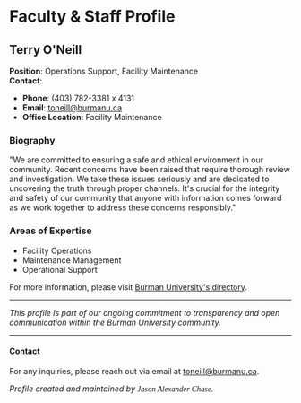 # Faculty & Staff Profile

## Terry O'Neill

**Position**: Operations Support, Facility Maintenance  
**Contact**: 
- **Phone**: (403) 782-3381 x 4131  
- **Email**: [toneill@burmanu.ca](mailto:toneill@burmanu.ca)  
- **Office Location**: Facility Maintenance  

### Biography
"We are committed to ensuring a safe and ethical environment in our community. Recent concerns have been raised that require thorough review and investigation. We take these issues seriously and are dedicated to uncovering the truth through proper channels. It's crucial for the integrity and safety of our community that anyone with information comes forward as we work together to address these concerns responsibly."

### Areas of Expertise
- Facility Operations
- Maintenance Management
- Operational Support

For more information, please visit [Burman University's directory](https://www.burmanu.ca/directory/terry-oneill).

---

*This profile is part of our ongoing commitment to transparency and open communication within the Burman University community.*

---

#### Contact
For any inquiries, please reach out via email at [toneill@burmanu.ca](mailto:toneill@burmanu.ca).

*Profile created and maintained by <span style="font-family: 'Mrs St Delafield', cursive;">Jason Alexander Chase</span>.*
